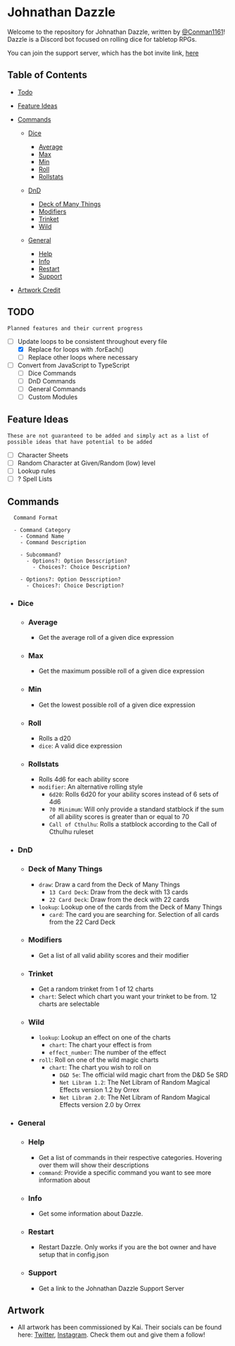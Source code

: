 # Johnathan Dazzle

Welcome to the repository for Johnathan Dazzle, written by [@Conman1161](https://twitter.com/conman1161)! Dazzle is a Discord bot focused on rolling dice for tabletop RPGs.

You can join the support server, which has the bot invite link, [here](https://discord.gg/ZUJAMnh)

## Table of Contents

- [Todo](#todo)

- [Feature Ideas](#feature-ideas)

- [Commands](#Commands)

  - [Dice](#Dice)
    - [Average](#Average)
    - [Max](#Max)
    - [Min](#Min)
    - [Roll](#Roll)
    - [Rollstats](#Rollstats)

  - [DnD](#DnD)
    - [Deck of Many Things](#Deck%20of%20Many%20Things)
    - [Modifiers](#modifiers)
    - [Trinket](#trinket)
    - [Wild](#wild)

  - [General](#General)
    - [Help](#help)
    - [Info](#info)
    - [Restart](#restart)
    - [Support](#support)

- [Artwork Credit](#Artwork)

## TODO

    Planned features and their current progress

- [ ] Update loops to be consistent throughout every file
  - [x] Replace for loops with .forEach()
  - [ ] Replace other loops where necessary
- [ ] Convert from JavaScript to TypeScript
  - [ ] Dice Commands
  - [ ] DnD Commands
  - [ ] General Commands
  - [ ] Custom Modules

## Feature Ideas

    These are not guaranteed to be added and simply act as a list of possible ideas that have potential to be added

- [ ] Character Sheets
- [ ] Random Character at Given/Random (low) level
- [ ] Lookup rules
- [ ] ? Spell Lists

## Commands

      Command Format

      - Command Category
        - Command Name
        - Command Description
        
        - Subcommand?
          - Options?: Option Desscription?
            - Choices?: Choice Description? 
          
        - Options?: Option Desscription?
          - Choices?: Choice Description?

- ### Dice

    - ### Average

      - Get the average roll of a given dice expression
    - ### Max

      - Get the maximum possible roll of a given dice expression

   - ### Min

        - Get the lowest possible roll of a given dice expression

   - ### Roll

      - Rolls a d20
      - `dice`: A valid dice expression

  - ### Rollstats
  
    -  Rolls 4d6 for each ability score
    - `modifier`: An alternative rolling style
      - `6d20`: Rolls 6d20 for your ability scores instead of 6 sets of 4d6
      - `70 Minimum`: Will only provide a standard statblock if the sum of all ability scores is greater than or equal to 70
      - `Call of Cthulhu`: Rolls a statblock according to the Call of Cthulhu ruleset
  
- ### DnD

  - ### Deck of Many Things

    - `draw`: Draw a card from the Deck of Many Things
      - `13 Card Deck`: Draw from the deck with 13 cards
      - `22 Card Deck`: Draw from the deck with 22 cards
    - `lookup`: Lookup one of the cards from the Deck of Many Things
      - `card`: The card you are searching for. Selection of all cards from the 22 Card Deck

  - ### Modifiers

    - Get a list of all valid ability scores and their modifier
  
  - ### Trinket

    - Get a random trinket from 1 of 12 charts
    - `chart`: Select which chart you want your trinket to be from. 12 charts are selectable

  - ### Wild

    - `lookup`: Lookup an effect on one of the charts
      - `chart`: The chart your effect is from
      - `effect_number`: The number of the effect
    - `roll`: Roll on one of the wild magic charts
      - `chart`: The chart you wish to roll on
        - `D&D 5e`: The official wild magic chart from the D&D 5e SRD
        - `Net Libram 1.2`: The Net Libram of Random Magical Effects version 1.2 by Orrex
        - `Net Libram 2.0`: The Net Libram of Random Magical Effects version 2.0 by Orrex
  
- ### General
  
  - ### Help
    - Get a list of commands in their respective categories. Hovering over them will show their descriptions
    - `command`: Provide a specific command you want to see more information about

  - ### Info
    - Get some information about Dazzle.

  - ### Restart
    - Restart Dazzle. Only works if you are the bot owner and have setup that in config.json

  - ### Support
    - Get a link to the Johnathan Dazzle Support Server

## Artwork

- All artwork has been commissioned by Kai. Their socials can be found here: [Twitter](https://twitter.com/ckttle_), [Instagram](https://instagram.com/ckttle). Check them out and give them a follow!
